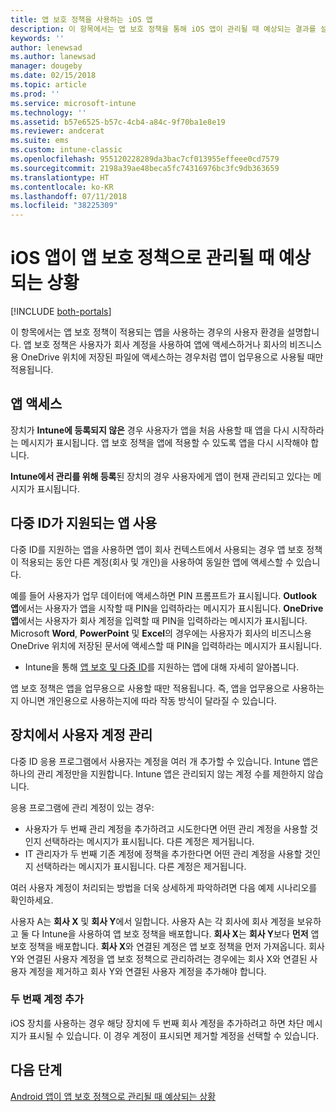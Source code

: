 ```yaml
---
title: 앱 보호 정책을 사용하는 iOS 앱
description: 이 항목에서는 앱 보호 정책을 통해 iOS 앱이 관리될 때 예상되는 결과를 설명합니다.
keywords: ''
author: lenewsad
ms.author: lanewsad
manager: dougeby
ms.date: 02/15/2018
ms.topic: article
ms.prod: ''
ms.service: microsoft-intune
ms.technology: ''
ms.assetid: b57e6525-b57c-4cb4-a84c-9f70ba1e8e19
ms.reviewer: andcerat
ms.suite: ems
ms.custom: intune-classic
ms.openlocfilehash: 955120228289da3bac7cf013955effeee0cd7579
ms.sourcegitcommit: 2198a39ae48beca5fc74316976bc3fc9db363659
ms.translationtype: HT
ms.contentlocale: ko-KR
ms.lasthandoff: 07/11/2018
ms.locfileid: "38225309"
---
```

# <a name="what-to-expect-when-your-ios-app-is-managed-by-app-protection-policies"></a>iOS 앱이 앱 보호 정책으로 관리될 때 예상되는 상황

[!INCLUDE [both-portals](./includes/note-for-both-portals.md)]

 이 항목에서는 앱 보호 정책이 적용되는 앱을 사용하는 경우의 사용자 환경을 설명합니다. 앱 보호 정책은 사용자가 회사 계정을 사용하여 앱에 액세스하거나 회사의 비즈니스용 OneDrive 위치에 저장된 파일에 액세스하는 경우처럼 앱이 업무용으로 사용될 때만 적용됩니다.

##  <a name="access-apps"></a>앱 액세스

장치가 **Intune에 등록되지 않은** 경우 사용자가 앱을 처음 사용할 때 앱을 다시 시작하라는 메시지가 표시됩니다. 앱 보호 정책을 앱에 적용할 수 있도록 앱을 다시 시작해야 합니다.

<!--- The following screenshot from the Skype app illustrates this restart request: --->


<!---  ![Screenshot of the iOS device showing PIN prompt](../media/appmanagement/iOS_AppPINPrompt.png) --->

**Intune에서 관리를 위해 등록**된 장치의 경우 사용자에게 앱이 현재 관리되고 있다는 메시지가 표시됩니다.

##  <a name="use-apps-with-multi-identity-support"></a>다중 ID가 지원되는 앱 사용

다중 ID를 지원하는 앱을 사용하면 앱이 회사 컨텍스트에서 사용되는 경우 앱 보호 정책이 적용되는 동안 다른 계정(회사 및 개인)을 사용하여 동일한 앱에 액세스할 수 있습니다.  

예를 들어 사용자가 업무 데이터에 액세스하면 PIN 프롬프트가 표시됩니다. **Outlook 앱**에서는 사용자가 앱을 시작할 때 PIN을 입력하라는 메시지가 표시됩니다. **OneDrive 앱**에서는 사용자가 회사 계정을 입력할 때 PIN을 입력하라는 메시지가 표시됩니다.  Microsoft **Word**, **PowerPoint** 및 **Excel**의 경우에는 사용자가 회사의 비즈니스용 OneDrive 위치에 저장된 문서에 액세스할 때 PIN을 입력하라는 메시지가 표시됩니다.

- Intune을 통해 [앱 보호 및 다중 ID](https://www.microsoft.com/cloud-platform/microsoft-intune-apps)를 지원하는 앱에 대해 자세히 알아봅니다.

앱 보호 정책은 앱을 업무용으로 사용할 때만 적용됩니다. 즉, 앱을 업무용으로 사용하는지 아니면 개인용으로 사용하는지에 따라 작동 방식이 달라질 수 있습니다.

##  <a name="manage-user-accounts-on-the-device"></a>장치에서 사용자 계정 관리

다중 ID 응용 프로그램에서 사용자는 계정을 여러 개 추가할 수 있습니다.  Intune 앱은 하나의 관리 계정만을 지원합니다.  Intune 앱은 관리되지 않는 계정 수를 제한하지 않습니다.

응용 프로그램에 관리 계정이 있는 경우:
*   사용자가 두 번째 관리 계정을 추가하려고 시도한다면 어떤 관리 계정을 사용할 것인지 선택하라는 메시지가 표시됩니다.  다른 계정은 제거됩니다.
*   IT 관리자가 두 번째 기존 계정에 정책을 추가한다면 어떤 관리 계정을 사용할 것인지 선택하라는 메시지가 표시됩니다.  다른 계정은 제거됩니다.

여러 사용자 계정이 처리되는 방법을 더욱 상세하게 파악하려면 다음 예제 시나리오를 확인하세요.

사용자 A는 **회사 X** 및 **회사 Y**에서 일합니다. 사용자 A는 각 회사에 회사 계정을 보유하고 둘 다 Intune을 사용하여 앱 보호 정책을 배포합니다. **회사 X**는 **회사 Y**보다 **먼저** 앱 보호 정책을 배포합니다. **회사 X**와 연결된 계정은 앱 보호 정책을 먼저 가져옵니다. 회사 Y와 연결된 사용자 계정을 앱 보호 정책으로 관리하려는 경우에는 회사 X와 연결된 사용자 계정을 제거하고 회사 Y와 연결된 사용자 계정을 추가해야 합니다.

### <a name="add-a-second-account"></a>두 번째 계정 추가

iOS 장치를 사용하는 경우 해당 장치에 두 번째 회사 계정을 추가하려고 하면 차단 메시지가 표시될 수 있습니다. 이 경우 계정이 표시되면 제거할 계정을 선택할 수 있습니다.

## <a name="next-steps"></a>다음 단계
[Android 앱이 앱 보호 정책으로 관리될 때 예상되는 상황](end-user-mam-apps-android.md)
